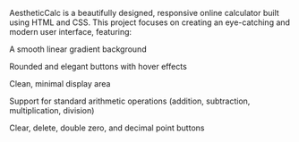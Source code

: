 AestheticCalc is a beautifully designed, responsive online calculator built using HTML and CSS.
This project focuses on creating an eye-catching and modern user interface, featuring:

A smooth linear gradient background

Rounded and elegant buttons with hover effects

Clean, minimal display area

Support for standard arithmetic operations (addition, subtraction, multiplication, division)

Clear, delete, double zero, and decimal point buttons
